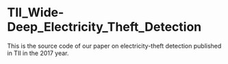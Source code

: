 # TII_Wide-Deep_Electricity_Theft_Detection
This is the source code of our paper on electricity-theft detection published in TII in the 2017 year.
